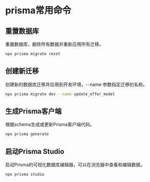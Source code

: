 # prisma常用命令

## 重置数据库

重置数据库，删除所有数据并重新应用所有迁移。

```bash
npx prisma migrate reset
```

## 创建新迁移

创建新的数据库迁移并应用到开发环境，--name 参数指定迁移的名称。

```bash
npx prisma migrate dev --name update_offer_model
```

## 生成Prisma客户端

根据schema生成或更新Prisma客户端代码。

```bash
npx prisma generate
```

## 启动Prisma Studio

启动Prisma的可视化数据库编辑器，可以在浏览器中查看和编辑数据。

```bash
npx prisma studio
```
